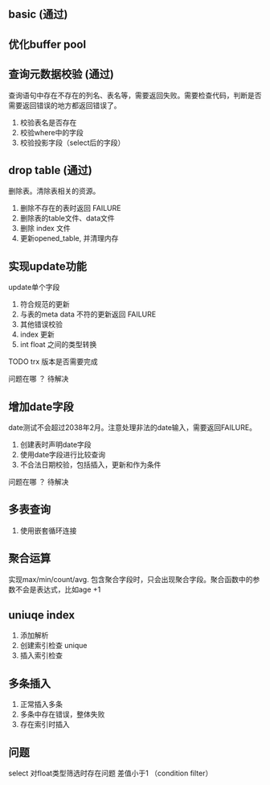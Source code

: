 
## basic (通过)

## 优化buffer pool


## 查询元数据校验 (通过)

查询语句中存在不存在的列名、表名等，需要返回失败。需要检查代码，判断是否需要返回错误的地方都返回错误了。

1. 校验表名是否存在
2. 校验where中的字段
3. 校验投影字段（select后的字段）

## drop table (通过)

删除表。清除表相关的资源。

1. 删除不存在的表时返回 FAILURE
2. 删除表的table文件、data文件
3. 删除 index 文件
4. 更新opened_table, 并清理内存


## 实现update功能

update单个字段

1. 符合规范的更新
2. 与表的meta data 不符的更新返回 FAILURE
3. 其他错误校验
4. index 更新
5. int float 之间的类型转换

TODO
trx 版本是否需要完成

问题在哪 ？ 待解决

## 增加date字段

date测试不会超过2038年2月。注意处理非法的date输入，需要返回FAILURE。

1. 创建表时声明date字段
2. 使用date字段进行比较查询
3. 不合法日期校验，包括插入，更新和作为条件

问题在哪 ？ 待解决

## 多表查询


1. 使用嵌套循环连接

## 聚合运算

实现max/min/count/avg. 包含聚合字段时，只会出现聚合字段。聚合函数中的参数不会是表达式，比如age +1


## uniuqe index

1. 添加解析
2. 创建索引检查 unique
3. 插入索引检查 

## 多条插入

1. 正常插入多条
2. 多条中存在错误，整体失败
3. 存在索引时插入



## 问题

select 对float类型筛选时存在问题 差值小于1 （condition filter）